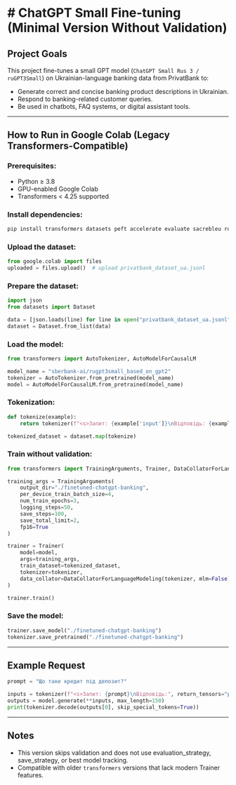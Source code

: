# # ChatGPT Small Fine-tuning (Minimal Version Without Validation)

## Project Goals

This project fine-tunes a small GPT model (`ChatGPT Small Rus 3 / ruGPT3Small`) on Ukrainian-language banking data from PrivatBank to:

- Generate correct and concise banking product descriptions in Ukrainian.
- Respond to banking-related customer queries.
- Be used in chatbots, FAQ systems, or digital assistant tools.

---

## How to Run in Google Colab (Legacy Transformers-Compatible)

### Prerequisites:
- Python ≥ 3.8
- GPU-enabled Google Colab
- Transformers < 4.25 supported

### Install dependencies:
```bash
pip install transformers datasets peft accelerate evaluate sacrebleu rouge_score --quiet
```

### Upload the dataset:
```python
from google.colab import files
uploaded = files.upload()  # upload privatbank_dataset_ua.jsonl
```

### Prepare the dataset:
```python
import json
from datasets import Dataset

data = [json.loads(line) for line in open("privatbank_dataset_ua.jsonl", encoding="utf-8")]
dataset = Dataset.from_list(data)
```

### Load the model:
```python
from transformers import AutoTokenizer, AutoModelForCausalLM

model_name = "sberbank-ai/rugpt3small_based_on_gpt2"
tokenizer = AutoTokenizer.from_pretrained(model_name)
model = AutoModelForCausalLM.from_pretrained(model_name)
```

### Tokenization:
```python
def tokenize(example):
    return tokenizer(f"<s>Запит: {example['input']}\nВідповідь: {example['output']}</s>", truncation=True, max_length=512)

tokenized_dataset = dataset.map(tokenize)
```

### Train without validation:
```python
from transformers import TrainingArguments, Trainer, DataCollatorForLanguageModeling

training_args = TrainingArguments(
    output_dir="./finetuned-chatgpt-banking",
    per_device_train_batch_size=4,
    num_train_epochs=3,
    logging_steps=50,
    save_steps=100,
    save_total_limit=2,
    fp16=True
)

trainer = Trainer(
    model=model,
    args=training_args,
    train_dataset=tokenized_dataset,
    tokenizer=tokenizer,
    data_collator=DataCollatorForLanguageModeling(tokenizer, mlm=False)
)

trainer.train()
```

### Save the model:
```python
trainer.save_model("./finetuned-chatgpt-banking")
tokenizer.save_pretrained("./finetuned-chatgpt-banking")
```

---

## Example Request
```python
prompt = "Що таке кредит під депозит?"

inputs = tokenizer(f"<s>Запит: {prompt}\nВідповідь:", return_tensors="pt")
outputs = model.generate(**inputs, max_length=150)
print(tokenizer.decode(outputs[0], skip_special_tokens=True))
```

---

## Notes

- This version skips validation and does not use evaluation_strategy, save_strategy, or best model tracking.
- Compatible with older `transformers` versions that lack modern Trainer features.
